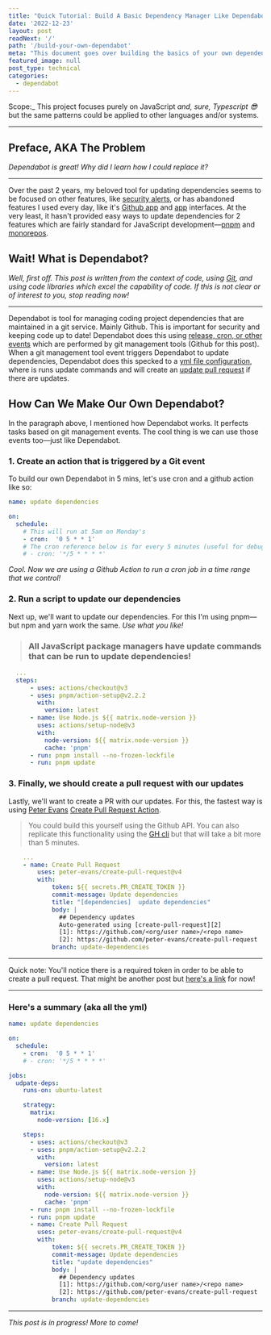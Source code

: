 ```yaml
---
title: "Quick Tutorial: Build A Basic Dependency Manager Like Dependabot In 5 Minutes"
date: '2022-12-23'
layout: post
readNext: '/'
path: '/build-your-own-dependabot'
meta: "This document goes over building the basics of your own dependency manager, like dependabot, for JavaScript ot Typescript using package managers and Github actions."
featured_image: null
post_type: technical
categories:
  - dependabot
---
```


Scope:_ This project focuses purely on JavaScript _and, sure, Typescript 😎_ but the same patterns could be applied to other languages and/or systems.

---

## Preface, AKA The Problem

_Dependabot is great! Why did I learn how I could replace it?_

---

Over the past 2 years, my beloved tool for updating dependencies seems to be focused on other features, like [security alerts](https://docs.github.com/en/code-security/dependabot/dependabot-security-updates/about-dependabot-security-updates), or has abandoned features I used every day, like it's [Github app](https://docs.github.com/en/developers/apps) and [app](https://web.archive.org/web/20201112034046/http://dependabot.com/) interfaces. At the very least, it hasn't provided easy ways to update dependencies for 2 features which are fairly standard for JavaScript development—[pnpm](https://github.com/dependabot/dependabot-core/issues/1736) and [monorepos](https://github.com/dependabot/dependabot-core/issues/4993).

## Wait! What is Dependabot?

_Well, first off. This post is written from the context of code, using [Git](https://git-scm.com/), and using code libraries which excel the capability of code. If this is not clear or of interest to you, stop reading now!_

---

Dependabot is tool for managing coding project dependencies that are maintained in a git service. Mainly Github. This is important for security and keeping code up to date! Dependabot does this using [release, cron, or other events](https://docs.github.com/en/actions/using-workflows/events-that-trigger-workflows) which are performed by git management tools (Github for this post). When a git management tool event triggers Dependabot to update dependencies, Dependabot does this specked to a [yml file configuration](https://github.com/yowainwright/mini-cookies/blob/master/.github/dependabot.yml), where is runs update commands and will create an [update pull request](https://github.com/yowainwright/mini-cookies/pull/95) if there are updates.

## How Can We Make Our Own Dependabot?

In the paragraph above, I mentioned how Dependabot works. It perfects tasks based on git management events. The cool thing is we can use those events too—just like Dependabot.

### 1. Create an action that is triggered by a Git event

To build our own Dependabot in 5 mins, let's use cron and a github action like so:

```yml
name: update dependencies

on:
  schedule:
    # This will run at 5am on Monday's
    - cron:  '0 5 * * 1'
    # The cron reference below is for every 5 minutes (useful for debugging)
    # - cron: '*/5 * * * *'
```

_Cool. Now we are using a Github Action to run a cron job in a time range that we control!_

### 2. Run a script to update our dependencies

Next up, we'll want to update our dependencies. For this I'm using pnpm—but npm and yarn work the same. _Use what you like!_

> ### All JavaScript package managers have update commands that can be run to update dependencies!

```yml
  ...
  steps:
      - uses: actions/checkout@v3
      - uses: pnpm/action-setup@v2.2.2
        with:
          version: latest
      - name: Use Node.js ${{ matrix.node-version }}
        uses: actions/setup-node@v3
        with:
          node-version: ${{ matrix.node-version }}
          cache: 'pnpm'
      - run: pnpm install --no-frozen-lockfile
      - run: pnpm update
```

### 3. Finally, we should create a pull request with our updates

Lastly, we'll want to create a PR with our updates. For this, the fastest way is using [Peter Evans](https://github.com/peter-evans) [Create Pull Request Action](https://github.com/peter-evans/create-pull-request).

> You could build this yourself using the Github API. You can also replicate this functionality using the [GH cli](https://cli.github.com/) but that will take a bit more than 5 minutes.

```yml
    ...
    - name: Create Pull Request
        uses: peter-evans/create-pull-request@v4
        with:
            token: ${{ secrets.PR_CREATE_TOKEN }}
            commit-message: Update dependencies
            title: "[dependencies]  update dependencies"
            body: |
              ## Dependency updates
              Auto-generated using [create-pull-request][2]
              [1]: https://github.com/<org/user name>/<repo name>
              [2]: https://github.com/peter-evans/create-pull-request
            branch: update-dependencies
```

---

Quick note: You'll notice there is a required token in order to be able to create a pull request. That might be another post but [here's a link](https://docs.github.com/en/authentication/keeping-your-account-and-data-secure/creating-a-personal-access-token) for now!

---

### Here's a summary (aka all the yml)

```yml
name: update dependencies

on:
  schedule:
    - cron:  '0 5 * * 1'
    # - cron: '*/5 * * * *'

jobs:
  udpate-deps:
    runs-on: ubuntu-latest

    strategy:
      matrix:
        node-version: [16.x]

    steps:
      - uses: actions/checkout@v3
      - uses: pnpm/action-setup@v2.2.2
        with:
          version: latest
      - name: Use Node.js ${{ matrix.node-version }}
        uses: actions/setup-node@v3
        with:
          node-version: ${{ matrix.node-version }}
          cache: 'pnpm'
      - run: pnpm install --no-frozen-lockfile
      - run: pnpm update
      - name: Create Pull Request
        uses: peter-evans/create-pull-request@v4
        with:
            token: ${{ secrets.PR_CREATE_TOKEN }}
            commit-message: Update dependencies
            title: "update dependencies"
            body: |
              ## Dependency updates
              [1]: https://github.com/<org/user name>/<repo name>
              [2]: https://github.com/peter-evans/create-pull-request
            branch: update-dependencies
```

---

_This post is in progress! More to come!_
